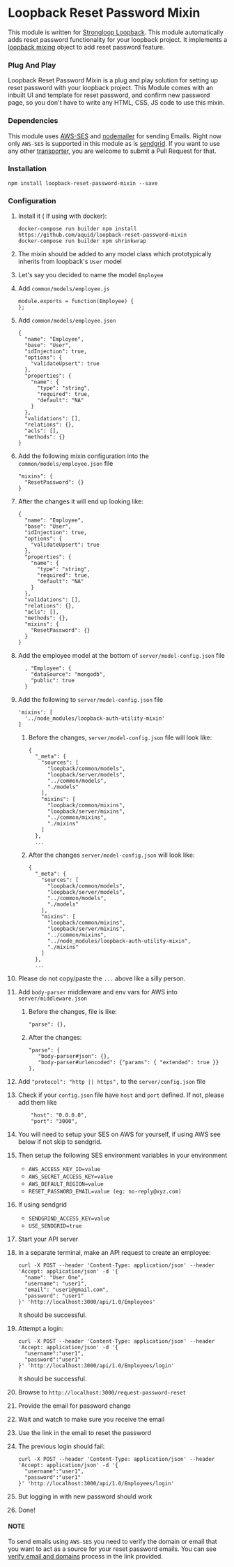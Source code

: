 # Loopback Reset Password Mixin
This module is written for [Strongloop Loopback](https://loopback.io/). 
This module automatically adds reset password functionality for your loopback project.
It implements a [loopback mixing](https://loopback.io/doc/en/lb2/Defining-mixins.html) object
to add reset password feature. 


### Plug And Play
Loopback Reset Password Mixin is a plug and play solution for setting up reset password with your loopback project.
This Module comes with an inbuilt UI and template for reset password, and confirm new password page,
so you don't have to write any HTML, CSS, JS code to use this mixin.


### Dependencies
This module uses [AWS-SES](https://aws.amazon.com/ses/) and [nodemailer](https://nodemailer.com/about/) 
for sending Emails. Right now only `AWS-SES` is supported in this module as is [sendgrid](https://www.npmjs.com/package/@sendgrid/mail). If you want to use any other 
[transporter](https://nodemailer.com/transports/), you are welcome to submit a Pull Request for that.


### Installation

```
npm install loopback-reset-password-mixin --save
```

### Configuration

1. Install it ( If using with docker): 

    ```
    docker-compose run builder npm install https://github.com/aquid/loopback-reset-password-mixin
    docker-compose run builder npm shrinkwrap
    ````
1. The mixin should be added to any model class which prototypically inherits from loopback's `User` model
1. Let's say you decided to name the model `Employee`
1. Add `common/models/employee.js`

    ```
    module.exports = function(Employee) {
    };
    ```
1. Add `common/models/employee.json`

    ```
    {
      "name": "Employee",
      "base": "User",
      "idInjection": true,
      "options": {
        "validateUpsert": true
      },
      "properties": {
        "name": {
          "type": "string",
          "required": true,
          "default": "NA"
        }
      },
      "validations": [],
      "relations": {},
      "acls": [],
      "methods": {}
    }
    ```
1. Add the following mixin configuration into the `common/models/employee.json` file

    ```
    "mixins": {
      "ResetPassword": {}
    }
    ```
1. After the changes it will end up looking like:

    ```
    {
      "name": "Employee",
      "base": "User",
      "idInjection": true,
      "options": {
        "validateUpsert": true
      },
      "properties": {
        "name": {
          "type": "string",
          "required": true,
          "default": "NA"
        }
      },
      "validations": [],
      "relations": {},
      "acls": [],
      "methods": {},
      "mixins": {
        "ResetPassword": {}
      }
    }
    ```
1. Add the employee model at the bottom of `server/model-config.json` file

    ```
      , "Employee": {
        "dataSource": "mongodb",
        "public": true
      }
    ```
1. Add the following to `server/model-config.json` file

    ```
    'mixins': [
      '../node_modules/loopback-auth-utility-mixin'
    ]
    ```
    1. Before the changes, `server/model-config.json` file will look like:
    
        ```
        {
          "_meta": {
            "sources": [
              "loopback/common/models",
              "loopback/server/models",
              "../common/models",
              "./models"
            ],
            "mixins": [
              "loopback/common/mixins",
              "loopback/server/mixins",
              "../common/mixins",
              "./mixins"
            ]
          },
          ...
        ```
    1. After the changes `server/model-config.json` will look like:
    
        ```
        {
          "_meta": {
            "sources": [
              "loopback/common/models",
              "loopback/server/models",
              "../common/models",
              "./models"
            ],
            "mixins": [
              "loopback/common/mixins",
              "loopback/server/mixins",
              "../common/mixins",
              "../node_modules/loopback-auth-utility-mixin",
              "./mixins"
            ]
          },
          ...
        ```
1. Please do not copy/paste the `...` above like a silly person.
1. Add `body-parser` middleware and env vars for AWS into `server/middleware.json`
    1. Before the changes, file is like:
    
        ```
        "parse": {},
        ```
    1. After the changes:
    
         ```
         "parse": {
            "body-parser#json": {},
            "body-parser#urlencoded": {"params": { "extended": true }}
         },
         ```
1. Add `"protocol": "http || https",` to the `server/config.json` file
1. Check if your `config.json` file have `host` and `port` defined. If not, please add them like
    
    ```
        "host": "0.0.0.0",
        "port": "3000",
    ```
1. You will need to setup your SES on AWS for yourself, if using AWS see below if not skip to sendgrid.
1. Then setup the following SES environment variables in your environment
    * `AWS_ACCESS_KEY_ID=value`
    * `AWS_SECRET_ACCESS_KEY=value`
    * `AWS_DEFAULT_REGION=value`
    * `RESET_PASSWORD_EMAIL=value (eg: no-reply@xyz.com)`
1. If using sendgrid
    * `SENDGRIND_ACCESS_KEY=value`
    * `USE_SENDGRID=true`    
1. Start your API server
1. In a separate terminal, make an API request to create an employee:

    ```
    curl -X POST --header 'Content-Type: application/json' --header 'Accept: application/json' -d '{
      "name": "User One",
      "username": "user1",
      "email": "user1@gmail.com",
      "password": "user1"
    }' 'http://localhost:3000/api/1.0/Employees'
    ```
    It should be successful.
1. Attempt a login:

    ```
    curl -X POST --header 'Content-Type: application/json' --header 'Accept: application/json' -d '{
      "username":"user1",
      "password":"user1"
    }' 'http://localhost:3000/api/1.0/Employees/login'
    ```
    It should be successful.
1. Browse to `http://localhost:3000/request-password-reset`
1. Provide the email for password change
1. Wait and watch to make sure you receive the email
1. Use the link in the email to reset the password
1. The previous login should fail:

    ```
    curl -X POST --header 'Content-Type: application/json' --header 'Accept: application/json' -d '{
      "username":"user1",
      "password":"user1"
    }' 'http://localhost:3000/api/1.0/Employees/login'
    ```
1. But logging in with new password should work
1. Done!


#### NOTE
To send emails using `AWS-SES` you need to verify the domain or email that you want to act as a
source for your reset password emails. You can see [verify email and domains](http://docs.aws.amazon.com/ses/latest/DeveloperGuide/verify-addresses-and-domains.html) process in the link provided.
